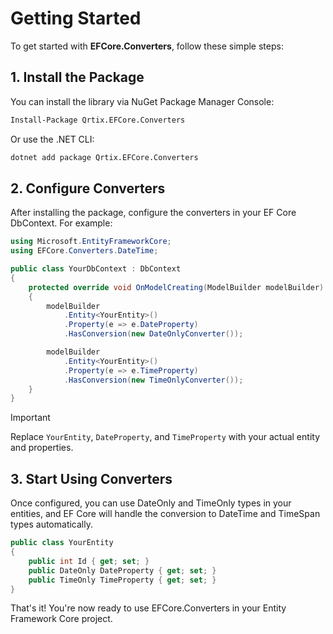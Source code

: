 # Getting Started

To get started with **EFCore.Converters**, follow these simple steps:

## 1. Install the Package

You can install the library via NuGet Package Manager Console:

```sh
Install-Package Qrtix.EFCore.Converters
```

Or use the .NET CLI:

```sh
dotnet add package Qrtix.EFCore.Converters
```

## 2. Configure Converters

After installing the package, configure the converters in your EF Core DbContext. For example:

```csharp
using Microsoft.EntityFrameworkCore;
using EFCore.Converters.DateTime;

public class YourDbContext : DbContext
{
    protected override void OnModelCreating(ModelBuilder modelBuilder)
    {
        modelBuilder
            .Entity<YourEntity>()
            .Property(e => e.DateProperty)
            .HasConversion(new DateOnlyConverter());

        modelBuilder
            .Entity<YourEntity>()
            .Property(e => e.TimeProperty)
            .HasConversion(new TimeOnlyConverter());
    }
}
```

>[!IMPORTANT]
> Replace `YourEntity`, `DateProperty`, and `TimeProperty` with your actual entity and properties.

## 3. Start Using Converters

Once configured, you can use DateOnly and TimeOnly types in your entities, and EF Core will handle the conversion to 
DateTime and TimeSpan types automatically.

```csharp
public class YourEntity
{
    public int Id { get; set; }
    public DateOnly DateProperty { get; set; }
    public TimeOnly TimeProperty { get; set; }
}
```

That's it! You're now ready to use EFCore.Converters in your Entity Framework Core project.